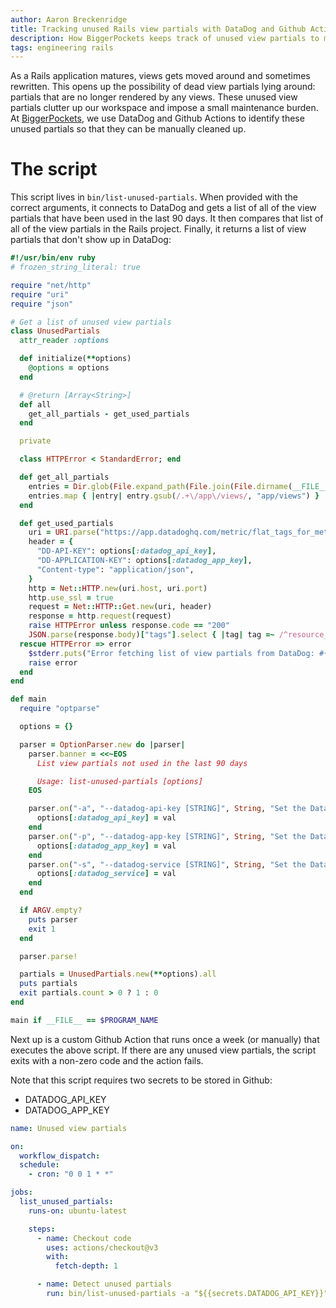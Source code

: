 ```yaml
---
author: Aaron Breckenridge
title: Tracking unused Rails view partials with DataDog and Github Actions
description: How BiggerPockets keeps track of unused view partials to make it easier to eliminiate dead code
tags: engineering rails
---
```


As a Rails application matures, views gets moved around and sometimes rewritten. This opens up the possibility of dead
view partials lying around: partials that are no longer rendered by any views. These unused view partials clutter up our
workspace and impose a small maintenance burden. At [BiggerPockets](https://www.biggerpockets.com), we use DataDog and
Github Actions to identify these unused partials so that they can be manually cleaned up.

# The script

This script lives in `bin/list-unused-partials`. When provided with the correct arguments, it connects to DataDog and
gets a list of all of the view partials that have been used in the last 90 days. It then compares that list of all of
the view partials in the Rails project. Finally, it returns a list of view partials that don't show up in DataDog:

```ruby
#!/usr/bin/env ruby
# frozen_string_literal: true

require "net/http"
require "uri"
require "json"

# Get a list of unused view partials
class UnusedPartials
  attr_reader :options

  def initialize(**options)
    @options = options
  end

  # @return [Array<String>]
  def all
    get_all_partials - get_used_partials
  end

  private

  class HTTPError < StandardError; end

  def get_all_partials
    entries = Dir.glob(File.expand_path(File.join(File.dirname(__FILE__), "../app/views/**/_*.erb")))
    entries.map { |entry| entry.gsub(/.+\/app\/views/, "app/views") }
  end

  def get_used_partials
    uri = URI.parse("https://app.datadoghq.com/metric/flat_tags_for_metric?metric=trace.rails.render_partial.hits&filter%5B%5D=service%3A#{options[:datadog_service]}&filter%5B%5D=env%3Aproduction&window=#{2_592_000 * 3}&limit=10000")
    header = {
      "DD-API-KEY": options[:datadog_api_key],
      "DD-APPLICATION-KEY": options[:datadog_app_key],
      "Content-type": "application/json",
    }
    http = Net::HTTP.new(uri.host, uri.port)
    http.use_ssl = true
    request = Net::HTTP::Get.new(uri, header)
    response = http.request(request)
    raise HTTPError unless response.code == "200"
    JSON.parse(response.body)["tags"].select { |tag| tag =~ /^resource_name:/ }.map { |tag| tag.gsub(/^resource_name:/, "app/views/") }
  rescue HTTPError => error
    $stderr.puts("Error fetching list of view partials from DataDog: #{response.body}")
    raise error
  end
end

def main
  require "optparse"

  options = {}

  parser = OptionParser.new do |parser|
    parser.banner = <<~EOS
      List view partials not used in the last 90 days

      Usage: list-unused-partials [options]
    EOS

    parser.on("-a", "--datadog-api-key [STRING]", String, "Set the DataDog API key") do |val|
      options[:datadog_api_key] = val
    end
    parser.on("-p", "--datadog-app-key [STRING]", String, "Set the DataDog Application key") do |val|
      options[:datadog_app_key] = val
    end
    parser.on("-s", "--datadog-service [STRING]", String, "Set the DataDog Service name") do |val|
      options[:datadog_service] = val
    end
  end

  if ARGV.empty?
    puts parser
    exit 1
  end

  parser.parse!

  partials = UnusedPartials.new(**options).all
  puts partials
  exit partials.count > 0 ? 1 : 0
end

main if __FILE__ == $PROGRAM_NAME
```

Next up is a custom Github Action that runs once a week (or manually) that executes the above script. If there are any
unused view partials, the script exits with a non-zero code and the action fails.

Note that this script requires two secrets to be stored in Github:

- DATADOG_API_KEY
- DATADOG_APP_KEY

```yaml
name: Unused view partials

on:
  workflow_dispatch:
  schedule:
    - cron: "0 0 1 * *"

jobs:
  list_unused_partials:
    runs-on: ubuntu-latest

    steps:
      - name: Checkout code
        uses: actions/checkout@v3
        with:
          fetch-depth: 1

      - name: Detect unused partials
        run: bin/list-unused-partials -a "${{secrets.DATADOG_API_KEY}}" -p "${{secrets.DATADOG_APP_KEY}}" -s "biggerpockets"
```
